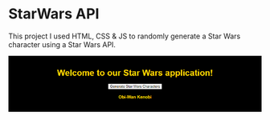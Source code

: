 # StarWars API

This project I used HTML, CSS & JS to randomly generate a Star Wars character using a Star Wars API. 

![Star Wars API](https://raw.githubusercontent.com/amountcastlej/StarWars_API/main/StarWars.png)
